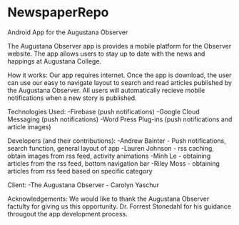 # NewspaperRepo
Android App for the Augustana Observer

The Augustana Observer app is provides a mobile platform for the Observer website. The app allows users to stay up to
date with the news and happings at Augustana College. 

How it works:
Our app requires internet. 
Once the app is download, the user can use our easy to navigate layout to search and read articles published by the Augustana Observer. 
All users will automatically recieve mobile notifications when a new story is published. 

Technologies Used:
-Firebase (push notifications)
-Google Cloud Messaging (push notifications)
-Word Press Plug-ins (push notifications and article images)


Developers (and their contributions):
-Andrew Bainter - Push notifications, search function, general layout of app
-Lauren Johnson - rss caching, obtain images from rss feed, activity animations
-Minh Le - obtaining articles from the rss feed, bottom navigation bar
-Riley Moss - obtaining articles from rss feed based on specific category

Client:
-The Augustana Observer - Carolyn Yaschur

Acknowledgements:
We would like to thank the Augustana Observer factulty for giving us this opportunity. Dr. Forrest Stonedahl
for his guidance througout the app development process. 
